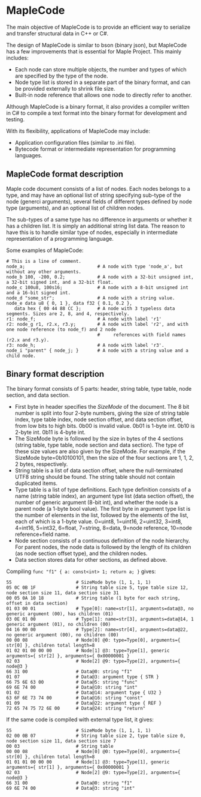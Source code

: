 # MapleCode
The main objective of MapleCode is to provide an efficient way to serialize and transfer structural data in C++ or C#.

The design of MapleCode is similar to bson (binary json), but MapleCode has a few improvements that is essential for Maple Project. This mainly includes:

* Each node can store multiple objects, the number and types of which are specified by the type of the node.
* Node type list is stored in a separate part of the binary format, and can be provided externally to shrink file size.
* Built-in node reference that allows one node to directly refer to another. 

Although MapleCode is a binary format, it also provides a compiler written in C# to compile a text format into the binary format for development and testing.

With its flexibility, applications of MapleCode may include:

* Application configuration files (similar to .ini file).
* Bytecode format or intermediate representation for programming languages.

## MapleCode format description

Maple code document consists of a list of nodes. Each nodes belongs to a type, and may have an optional list of string 
specifying sub-type of the node (generci arguments), several fields of different types defined by node type (arguments), 
and an optional list of children nodes.

The sub-types of a same type has no difference in arguments or whether it has a children list. It is simply an additional 
string list data. The reason to have this is to handle similar type of nodes, especially in intermediate representation of
a programming language.

Some examples of MapleCode:

```
# This is a line of comment.
node_a;                           # A node with type 'node_a', but without any other arguments.
node_b 100, -200, 0.2;            # A node with a 32-bit unsigned int, a 32-bit signed int, and a 32-bit float.
node_c 100u8, 100s16;             # A node with a 8-bit unsigned int and a 16-bit signed int.
node_d "some_str";                # A node with a string value.
node_e data u8 { 0, 1 }, data f32 { 0.1, 0.2 },
   data hex { 00 44 88 CC };      # A node with 3 typeless data segments. Sizes are 2, 8, and 4, respectively.
r1: node_f;                       # A node with label 'r1'
r2: node_g r1, r2.x, r3.y;        # A node with label 'r2', and with one node reference (to node_f) and 2 node
                                  #     references with field names (r2.x and r3.y).
r3: node_h;                       # A node with label 'r3'.
node_i "parent" { node_j; }       # A node with a string value and a child node.
```

## Binary format description

The binary format consists of 5 parts: header, string table, type table, node section, and data section.

* First byte in header specifies the *SizeMode* of the document. The 8 bit number is split into four 2-byte numbers, 
giving the size of string table index, type table index, node section offset, and data section offset, from low bits to 
high bits. 0b00 is invalid value. 0b01 is 1-byte int. 0b10 is 2-byte int. 0b11 is 4-byte int.
* The SizeMode byte is followed by the size in bytes of the 4 sections (string table, type table, node section and data 
section). The type of these size values are also given by the SizeMode. For example, if the SizeMode byte=0b10100101, then 
the size of the four sections are 1, 1, 2, 2 bytes, respectively.
* String table is a list of data section offset, where the null-terminated UTF8 string should be found. The string table 
should not contain duplicated items.
* Type table is a list of type definitions. Each type definition consists of a name (string table index), an argument type 
list (data section offset), the number of generic argument (8-bit int), and whether the node is a parent node (a 1-byte 
bool value). The first byte in argument type list is the number of elements in the list, followed by the elements of the list, 
each of which is a 1-byte value. 0=uint8, 1=uint16, 2=uint32, 3=int8, 4=int16, 5=int32, 6=float, 7=string, 8=data, 9=node 
reference, 10=node reference+field name.
* Node section consists of a continuous definition of the node hierarchy. For parent nodes, the node data is followed by the 
length of its children (as node section offset type), and the children nodes.
* Data section stores data for other sections, as defined above.

Compiling ```func "f1" { a: const<int> 1; return a; }``` gives:

```
55                        # SizeMode byte (1, 1, 1, 1)
05 0C 0B 1F               # String table size 5, type table size 12, node section size 11, data section size 31
00 05 0A 10 18            # String table (1 byte for each string, offset in data section)
01 03 00 01               # Type[0]: name=str[1], arguments=data@3, no generic argument (00), has children (01)
03 0E 01 00               # Type[1]: name=str[3], arguments=data@14, 1 generic argument (01), no children (00)
04 16 00 00               # Type[2]: name=str[4], arguments=data@22, no generic argument (00), no children (00)
00 00 08                  # Node[0] @0: type=Type[0], arguments={ str[0] }, children total length=8
01 02 01 00 00 00         # Node[1] @3: type=Type[1], generic arguments={ str[2] }, arguments={ 0x00000001 }
02 03                     # Node[2] @9: type=Type[2], arguments={ node@3 }
66 31 00                  # Data@0: string "f1"
01 07                     # Data@3: argument type { STR }
66 75 6E 63 00            # Data@5: string "func"
69 6E 74 00               # Data@10: string "int"
01 02                     # Data@14: argument type { U32 }
63 6F 6E 73 74 00         # Data@16: string "const"
01 09                     # Data@22: argument type { REF }
72 65 74 75 72 6E 00      # Data@24: string "return"
```

If the same code is compiled with external type list, it gives:

```
55                        # SizeMode byte (1, 1, 1, 1)
02 00 0B 07               # String table size 2, type table size 0, node section size 11, data section size 7
00 03                     # String table
00 00 08                  # Node[0] @0: type=Type[0], arguments={ str[0] }, children total length=8
01 01 01 00 00 00         # Node[1] @3: type=Type[1], generic arguments={ str[1] }, arguments={ 0x00000001 }
02 03                     # Node[2] @9: type=Type[2], arguments={ node@3 }
66 31 00                  # Data@0: string "f1"
69 6E 74 00               # Data@3: string "int"
```

